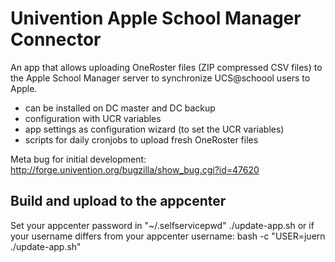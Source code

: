 # Univention Apple School Manager Connector

An app that allows uploading OneRoster files (ZIP compressed CSV files) to the Apple School Manager server to synchronize UCS@schoool users to Apple.

* can be installed on DC master and DC backup
* configuration with UCR variables
* app settings as configuration wizard (to set the UCR variables)
* scripts for daily cronjobs to upload fresh OneRoster files

Meta bug for initial development: http://forge.univention.org/bugzilla/show_bug.cgi?id=47620

## Build and upload to the appcenter

Set your appcenter password in "~/.selfservicepwd" 
./update-app.sh
or if your username differs from your appcenter username:
bash -c "USER=juern ./update-app.sh"
